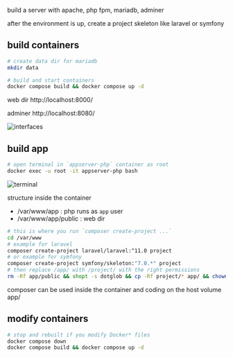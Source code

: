 build a server with apache, php fpm, mariadb, adminer

after the environment is up, create a project skeleton like laravel or symfony

## build containers

```bash
# create data dir for mariadb
mkdir data

# build and start containers
docker compose build && docker compose up -d
```

web dir
http://localhost:8000/

adminer 
http://localhost:8080/

![interfaces](https://github.com/st2f/server/assets/66139812/ae21ec8e-6413-4256-90b1-6442bff33897)

## build app

```bash
# open terminal in `appserver-php` container as root
docker exec -u root -it appserver-php bash
```

![terminal](https://github.com/st2f/server/assets/66139812/cc0c17ac-61fd-4493-b274-5ae7b78e006e)

structure inside the container
- /var/www/app : php runs as `app` user 
- /var/www/app/public : web dir
  
```bash
# this is where you run `composer create-project ...`
cd /var/www
# example for laravel
composer create-project laravel/laravel:^11.0 project
# or example for symfony
composer create-project symfony/skeleton:"7.0.*" project
# then replace /app/ with /project/ with the right permissions
rm -Rf app/public && shopt -s dotglob && cp -Rf project/* app/ && chown -R app:app app/
```

composer can be used inside the container and coding on the host volume app/

## modify containers

```bash
# stop and rebuilt if you modify Docker* files
docker compose down
docker compose build && docker compose up -d
```



